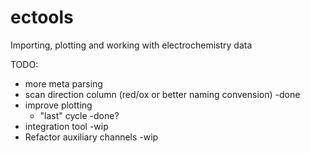 # ectools
Importing, plotting and working with electrochemistry data

TODO:
* more meta parsing
* scan direction column (red/ox or better naming convension)
    -done
* improve plotting
    * "last" cycle
        -done?
* integration tool
    -wip
* Refactor auxiliary channels
      -wip
